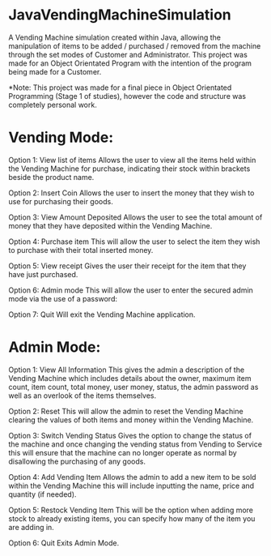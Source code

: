 # JavaVendingMachineSimulation
A Vending Machine simulation created within Java, allowing the manipulation of items to be added / purchased / removed from the machine through the set modes of Customer and Administrator. This project was made for an Object Orientated Program with the intention of the program being made for a Customer.

*Note: This project was made for a final piece in Object Orientated Programming (Stage 1 of studies), however the code and structure was completely personal work.


# Vending Mode:
Option 1: View list of items
Allows the user to view all the items held within the Vending Machine for purchase, indicating their stock within brackets beside the product name.

Option 2: Insert Coin
Allows the user to insert the money that they wish to use for purchasing their goods.

Option 3: View Amount Deposited
Allows the user to see the total amount of money that they have deposited within the Vending Machine.

Option 4: Purchase item
This will allow the user to select the item they wish to purchase with their total inserted money.

Option 5: View receipt
Gives the user their receipt for the item that they have just purchased. 

Option 6: Admin mode
This will allow the user to enter the secured admin mode via the use of a password:

Option 7: Quit
Will exit the Vending Machine application. 


# Admin Mode:
Option 1: View All Information
This gives the admin a description of the Vending Machine which includes details about the owner, maximum item count, item count, total money, user money, status, the admin password as well as an overlook of the items themselves.

Option 2: Reset
This will allow the admin to reset the Vending Machine clearing the values of both items and money within the Vending Machine.

Option 3: Switch Vending Status
Gives the option to change the status of the machine and once changing the vending status from Vending to Service this will ensure that the machine can no longer operate as normal by disallowing the purchasing of any goods.

Option 4: Add Vending Item
Allows the admin to add a new item to be sold within the Vending Machine this will include inputting the name, price and quantity (if needed). 

Option 5:  Restock Vending Item 
This will be the option when adding more stock to already existing items, you can specify how many of the item you are adding in. 

Option 6: Quit
Exits Admin Mode.
